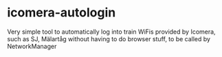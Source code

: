 # icomera-autologin
Very simple tool to automatically log into train WiFis provided by Icomera, such as SJ, Mälartåg without having to do browser stuff, to be called by NetworkManager
